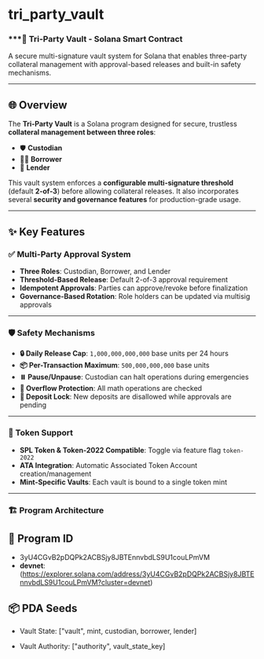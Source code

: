 # tri_party_vault

### ***🔐 Tri-Party Vault - Solana Smart Contract

A secure multi-signature vault system for Solana that enables three-party collateral management with approval-based releases and built-in safety mechanisms.

---


## 🌐 Overview

The **Tri-Party Vault** is a Solana program designed for secure, trustless **collateral management between three roles**:

- 🛡️ **Custodian**
- 🧑‍💼 **Borrower**
- 🏦 **Lender**

This vault system enforces a **configurable multi-signature threshold** (default **2-of-3**) before allowing collateral releases. It also incorporates several **security and governance features** for production-grade usage.

---

## ✨ Key Features

### ✅ Multi-Party Approval System

- **Three Roles**: Custodian, Borrower, and Lender
- **Threshold-Based Release**: Default 2-of-3 approval requirement
- **Idempotent Approvals**: Parties can approve/revoke before finalization
- **Governance-Based Rotation**: Role holders can be updated via multisig approvals

---

### 🛡️ Safety Mechanisms

- **🔒 Daily Release Cap**: `1,000,000,000,000` base units per 24 hours
- **📦 Per-Transaction Maximum**: `500,000,000,000` base units
- **⏸️ Pause/Unpause**: Custodian can halt operations during emergencies
- **🧮 Overflow Protection**: All math operations are checked
- **🚫 Deposit Lock**: New deposits are disallowed while approvals are pending

---

### 💸 Token Support

- **SPL Token & Token-2022 Compatible**: Toggle via feature flag `token-2022`
- **ATA Integration**: Automatic Associated Token Account creation/management
- **Mint-Specific Vaults**: Each vault is bound to a single token mint

---

### 🏗️ Program Architecture
## 📛 Program ID
- 3yU4CGvB2pDQPk2ACBSjy8JBTEnnvbdLS9U1couLPmVM
- **devnet**:(https://explorer.solana.com/address/3yU4CGvB2pDQPk2ACBSjy8JBTEnnvbdLS9U1couLPmVM?cluster=devnet)

## 📦 PDA Seeds

- Vault State: ["vault", mint, custodian, borrower, lender]

- Vault Authority: ["authority", vault_state_key]
